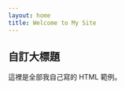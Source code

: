 ```yaml
---
layout: home
title: Welcome to My Site
---
```


<div class="custom-content">
  <h2>自訂大標題</h2>
  <p>這裡是全部我自己寫的 HTML 範例。</p>
</div>
